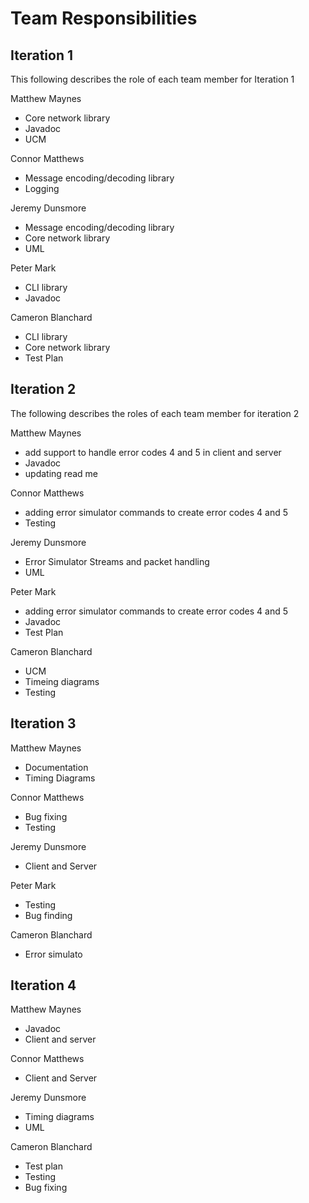 # Team Responsibilities

## Iteration 1
This following describes the role of each team member for Iteration 1

Matthew Maynes
- Core network library
- Javadoc
- UCM

Connor Matthews
- Message encoding/decoding library
- Logging

Jeremy Dunsmore
- Message encoding/decoding library
- Core network library
- UML
 
Peter Mark
- CLI library
- Javadoc

Cameron Blanchard
- CLI library
- Core network library
- Test Plan

## Iteration 2
The following describes the roles of each team member for iteration 2

Matthew Maynes
- add support to handle error codes  4 and 5 in client and server
- Javadoc
- updating read me

Connor Matthews
- adding error simulator commands to create error codes 4 and 5
- Testing

Jeremy Dunsmore
- Error Simulator Streams and packet handling
- UML
 
Peter Mark
- adding error simulator commands to create error codes 4 and 5
- Javadoc
- Test Plan

Cameron Blanchard
- UCM
- Timeing diagrams
- Testing


## Iteration 3

Matthew Maynes
- Documentation
- Timing Diagrams

Connor Matthews
- Bug fixing
- Testing

Jeremy Dunsmore
- Client and Server

Peter Mark
- Testing
- Bug finding

Cameron Blanchard
- Error simulato

## Iteration 4

Matthew Maynes
- Javadoc
- Client and server

Connor Matthews
- Client and Server

Jeremy Dunsmore
- Timing diagrams
- UML

Cameron Blanchard
- Test plan
- Testing
- Bug fixing 
